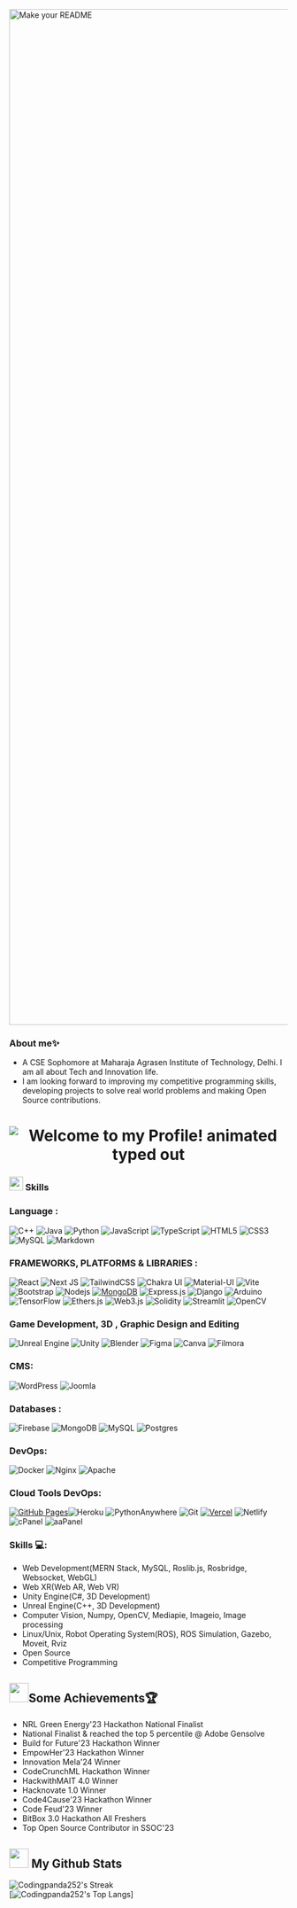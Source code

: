 <img width="1834" alt="Make your README" src="https://github.com/Codingpanda252/Codingpanda252/assets/129882142/39ad5b93-8f97-456f-8ca6-f58c87ca5266">

### About me✨
- A CSE Sophomore at Maharaja Agrasen Institute of Technology, Delhi. I am all about Tech and Innovation life.
- I am looking forward to improving my competitive programming skills, developing projects to solve real world problems and making Open Source contributions.


<h1 align="center"> <img src="https://readme-typing-svg.demolab.com?font=Operator+Mono&size=37&duration=4800&pause=2000&color=FAFAFA&center=true&vCenter=true&width=940&height=50&lines=Welcome+to+my+Github+Profile!" align="middle" alt="Welcome to my Profile! animated typed out"> </h1>



### <img src="https://media2.giphy.com/media/QssGEmpkyEOhBCb7e1/giphy.gif?cid=ecf05e47a0n3gi1bfqntqmob8g9aid1oyj2wr3ds3mg700bl&rid=giphy.gif" width ="25"> <b> Skills </b>

### Language :
![C++](https://img.shields.io/badge/-C++-00599C?style=flat-square&logo=c)
![Java](https://img.shields.io/badge/-java-E34A86?style=flat-square&logo=openjdk)
![Python](https://img.shields.io/badge/-Python-black?style=flat-square&logo=Python)
![JavaScript](https://img.shields.io/badge/-JavaScript-black?style=flat-square&logo=javascript)
![TypeScript](https://img.shields.io/badge/typescript-%23007ACC.svg?style=flat&logo=typescript&logoColor=white)
![HTML5](https://img.shields.io/badge/-HTML5-E34F26?style=flat-square&logo=html5&logoColor=white)
![CSS3](https://img.shields.io/badge/-CSS3-1572B6?style=flat-square&logo=css3)
![MySQL](https://img.shields.io/badge/-MySQL-black?style=flat-square&logo=mysql)
 ![Markdown](https://img.shields.io/badge/markdown-%23000000.svg?style=flat&logo=markdown&logoColor=white)


### FRAMEWORKS, PLATFORMS & LIBRARIES :

![React](https://img.shields.io/badge/-React-black?style=flat-square&logo=react)
![Next JS](https://img.shields.io/badge/Next-black?style=flat&logo=next.js&logoColor=white)
![TailwindCSS](https://img.shields.io/badge/tailwindcss-%2338B2AC.svg?style=flat&logo=tailwind-css&logoColor=white)
![Chakra UI](https://img.shields.io/badge/Chakra_UI-%23319799.svg?style=flat&logo=chakra-ui&logoColor=white)
![Material-UI](https://img.shields.io/badge/Material--UI-%230081CB.svg?style=flat&logo=material-ui&logoColor=white)
![Vite](https://img.shields.io/badge/vite-%23646CFF.svg?style=flat&logo=vite&logoColor=white)
![Bootstrap](https://img.shields.io/badge/-Bootstrap-563D7C?style=flat-square&logo=bootstrap)
![Nodejs](https://img.shields.io/badge/-Nodejs-black?style=flat-square&logo=Node.js)
<a href="#"><img alt="MongoDB" src ="https://img.shields.io/badge/MongoDB-%234ea94b.svg?logo=mongodb&logoColor=white"></a>
![Express.js](https://img.shields.io/badge/express.js-%23404d59.svg?style=flat&logo=express&logoColor=%2361DAFB)
![Django](https://img.shields.io/badge/Django-%23092E20.svg?style=flat&logo=django&logoColor=white)
![Arduino](https://img.shields.io/badge/Arduino-%2300979D.svg?style=flat&logo=arduino&logoColor=white)
![TensorFlow](https://img.shields.io/badge/TensorFlow-%23FF6F00.svg?style=flat&logo=tensorflow&logoColor=white)
![Ethers.js](https://img.shields.io/badge/Ethers.js-%231C1E24.svg?style=flat&logo=ethereum&logoColor=white)
![Web3.js](https://img.shields.io/badge/Web3.js-%236E76FF.svg?style=flat&logo=ethereum&logoColor=white)
![Solidity](https://img.shields.io/badge/Solidity-%23339933.svg?style=flat&logo=solidity&logoColor=white)
![Streamlit](https://img.shields.io/badge/Streamlit-%235F4687.svg?style=flat&logo=streamlit&logoColor=white)
![OpenCV](https://img.shields.io/badge/OpenCV-%23FFD43B.svg?style=flat&logo=opencv&logoColor=white)

### Game Development, 3D , Graphic Design and Editing

![Unreal Engine](https://img.shields.io/badge/Unreal_Engine-%23313131.svg?style=flat&logo=unreal-engine&logoColor=white)
![Unity](https://img.shields.io/badge/Unity-%23000000.svg?style=flat&logo=unity&logoColor=white)
![Blender](https://img.shields.io/badge/Blender-%23F5792A.svg?style=flat&logo=blender&logoColor=white)
![Figma](https://img.shields.io/badge/Figma-%23F24E1E.svg?style=flat&logo=figma&logoColor=white)
![Canva](https://img.shields.io/badge/Canva-%2300C4CC.svg?style=flat&logo=canva&logoColor=white)
![Filmora](https://img.shields.io/badge/Filmora-%23000000.svg?style=flat&logo=wondersharefilmora&logoColor=white)

### CMS:
![WordPress](https://img.shields.io/badge/WordPress-%23117AC9.svg?style=flat&logo=wordpress&logoColor=white)
![Joomla](https://img.shields.io/badge/Joomla-%23066CC2.svg?style=flat&logo=joomla&logoColor=white)

### Databases :

![Firebase](https://img.shields.io/badge/Firebase-039BE5?style=flat&logo=Firebase&logoColor=white) ![MongoDB](https://img.shields.io/badge/MongoDB-%234ea94b.svg?style=flat&logo=mongodb&logoColor=white) ![MySQL](https://img.shields.io/badge/mysql-%2300000f.svg?style=flat&logo=mysql&logoColor=white) ![Postgres](https://img.shields.io/badge/postgres-%23316192.svg?style=flat&logo=postgresql&logoColor=white)


### DevOps:
![Docker](https://img.shields.io/badge/docker-%230db7ed.svg?style=flat&logo=docker&logoColor=white)
![Nginx](https://img.shields.io/badge/Nginx-%23269539.svg?style=flat&logo=nginx&logoColor=white)
![Apache](https://img.shields.io/badge/Apache-%23D22128.svg?style=flat&logo=apache&logoColor=white)

### Cloud Tools DevOps:

<a href="#"><img alt="GitHub Pages" src="https://img.shields.io/badge/GitHub%20Pages-%23327FC7.svg?logo=github&logoColor=white"></a>![Heroku](https://img.shields.io/badge/Heroku-%23430098.svg?style=flat&logo=heroku&logoColor=white)
![PythonAnywhere](https://img.shields.io/badge/PythonAnywhere-%230C7BAA.svg?style=flat&logo=pythonanywhere&logoColor=white)
![Git](https://img.shields.io/badge/-Git-black?style=flat-square&logo=git)
<a href="#"><img alt="Vercel" src="https://img.shields.io/badge/Vercel%20-%23000000.svg?logo=vercel&logoColor=white"></a>
![Netlify](https://img.shields.io/badge/netlify-%23000000.svg?style=flat&logo=netlify&logoColor=#00C7B7)
![cPanel](https://img.shields.io/badge/cPanel-%23FF6C2C.svg?style=flat&logo=cpanel&logoColor=white)
![aaPanel](https://img.shields.io/badge/aaPanel-%231E90FF.svg?style=flat&logo=aaPanel&logoColor=white)

### Skills 💻:
- Web Development(MERN Stack, MySQL, Roslib.js, Rosbridge, Websocket, WebGL)
- Web XR(Web AR, Web VR)
- Unity Engine(C#, 3D Development)
- Unreal Engine(C++, 3D Development)
- Computer Vision, Numpy, OpenCV, Mediapie, Imageio, Image processing
- Linux/Unix, Robot Operating System(ROS), ROS Simulation, Gazebo, Moveit, Rviz
- Open Source
- Competitive Programming

## <img src="https://media.giphy.com/media/IX96Ceg5hiMNBn7Ls7/giphy.gif" width="35"><b>Some Achievements🏆</b>
- NRL Green Energy'23 Hackathon National Finalist
- National Finalist & reached the top 5 percentile @ Adobe Gensolve
- Build for Future'23 Hackathon Winner
- EmpowHer'23 Hackathon Winner
- Innovation Mela'24 Winner
- CodeCrunchML Hackathon Winner
- HackwithMAIT 4.0 Winner
- Hacknovate 1.0 Winner
- Code4Cause'23 Hackathon Winner
- Code Feud'23 Winner
- BitBox 3.0 Hackathon All Freshers
- Top Open Source Contributor in SSOC'23
  
## <img src="https://media.giphy.com/media/iY8CRBdQXODJSCERIr/giphy.gif" width="35"><b> My Github Stats </b>
![Codingpanda252's Streak](https://github-readme-streak-stats.herokuapp.com/?user=Codingpanda252&theme=vue-dark&hide_border=true) <br>
[![Codingpanda252's Top Langs](https://github-readme-stats.vercel.app/api/top-langs/?username=Codingpanda252&layout=compact&theme=vision-friendly-dark)]
